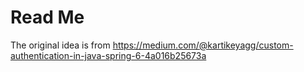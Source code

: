 # Read Me

The original idea is from
https://medium.com/@kartikeyagg/custom-authentication-in-java-spring-6-4a016b25673a
